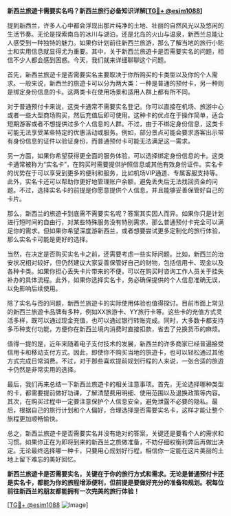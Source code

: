 **新西兰旅遊卡需要实名吗？新西兰旅行必备知识详解[[TG💪+ @esim1088](https://t.me/s/esim1088)]**

提到新西兰，许多人心中都会浮现出那片纯净的土地、壮丽的自然风光以及悠闲的生活节奏。无论是探索南岛的冰川与湖泊，还是北岛的火山与温泉，新西兰总能让人感受到一种独特的魅力。如果你计划前往新西兰旅游，那么了解当地的旅行小贴士和实用信息就显得尤为重要。其中，关于新西兰旅遊卡是否需要实名的问题，相信不少人都会感到困惑。今天，我们就来详细聊聊这个问题。

首先，新西兰旅遊卡是否需要实名主要取决于你所购买的卡类型以及你的个人需求。一般来说，新西兰的旅遊卡可以分为两大类：一种是普通的预付卡，另一种则是绑定身份信息的卡。这两类卡在使用场景和适用人群上都有所不同。

对于普通预付卡来说，这类卡通常不需要实名登记。你可以直接在机场、旅游中心或者一些大型商场购买，然后充值后即可使用。这种卡的优点在于操作简单，适合短期游客或者不想提供过多个人信息的人群。不过，由于不绑定身份信息，这类卡可能无法享受某些特定的优惠活动或服务。例如，部分景点可能会要求游客出示带有身份信息的证件以验证身份，而普通预付卡可能无法满足这一需求。

另一方面，如果你希望获得更全面的服务体验，可以选择绑定身份信息的卡。这类卡通常被称为“实名卡”，在购买时需要提供护照信息或其他有效身份证件。实名卡的优势在于可以享受到更多的便利和服务，比如机场VIP通道、专属客服支持等。此外，实名卡还可以帮助你更好地管理账户余额，避免丢失后无法找回资金的问题。不过，选择实名卡的前提是你愿意提供个人信息，并且能够妥善保管好自己的卡片。

那么，新西兰的旅遊卡到底需不需要实名呢？答案其实因人而异。如果你只是计划进行短时间的自由行，对某些特殊服务没有特别需求，那么普通预付卡完全可以满足你的需求。但如果你希望深度游新西兰，或者想要尝试更多定制化的旅行体验，那么实名卡可能是更好的选择。

当然，在决定是否购买实名卡之前，还需要考虑一些实际问题。比如，新西兰的治安状况相对较好，但仍然建议大家妥善保管好自己的财物，包括信用卡、现金以及各种卡类。如果你担心丢失卡片带来的不便，可以在购买时咨询工作人员关于挂失补办的具体流程。此外，如果你选择实名卡，务必确保提供的个人信息准确无误，以免影响后续使用。

除了实名与否的问题，新西兰旅遊卡的实际使用体验也值得探讨。目前市面上常见的新西兰旅遊卡品牌有多种，例如XX旅游卡、YY旅行卡等。这些卡的充值方式灵活多样，既可以通过现金充值，也可以通过银行转账完成。同时，大多数卡都支持多币种支付功能，方便你在新西兰境内消费时直接扣款，省去了兑换货币的麻烦。

值得一提的是，近年来随着电子支付技术的发展，新西兰的许多商家已经普遍接受信用卡和移动支付方式。因此，即使你不购买当地的旅遊卡，也可以轻松通过其他方式完成日常消费。不过，对于那些喜欢提前规划行程的人来说，一张合适的旅遊卡仍然是非常实用的选择。

最后，我们再来总结一下新西兰旅遊卡的相关注意事项。首先，无论选择哪种类型的卡，都需要提前做好功课，了解清楚费用明细、使用范围以及退换政策等内容。其次，在购买过程中一定要注意保护个人信息安全，避免泄露不必要的隐私。最后，根据自己的旅行计划和个人偏好，合理选择是否需要实名卡，这样才能让整个旅程更加顺畅愉快。

总之，新西兰旅遊卡是否需要实名并没有绝对的答案，关键还是要看个人的需求和习惯。如果你正在为即将到来的新西兰之旅做准备，不妨仔细权衡利弊后再做出决定。无论最终选择哪一种卡，只要用心规划好行程，相信你一定能在这片美丽的土地上留下难忘的美好回忆。

**新西兰旅遊卡是否需要实名，关键在于你的旅行方式和需求。无论是普通预付卡还是实名卡，都能为你的旅程增添便利，但前提是要做好充分的准备和规划。祝每位前往新西兰的朋友都能拥有一次完美的旅行体验！**

[[TG💪+ @esim1088](https://t.me/s/esim1088) ![Image](https://i.postimg.cc/4NQfJmqS/Snipaste-2025-05-13-00-14-12.png)]